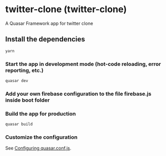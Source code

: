 # twitter-clone (twitter-clone)

A Quasar Framework app for twitter clone

## Install the dependencies

```bash
yarn
```

### Start the app in development mode (hot-code reloading, error reporting, etc.)

```bash
quasar dev
```

### Add your own firebase configuration to the file firebase.js inside boot folder

### Build the app for production

```bash
quasar build
```

### Customize the configuration

See [Configuring quasar.conf.js](https://quasar.dev/quasar-cli/quasar-conf-js).
